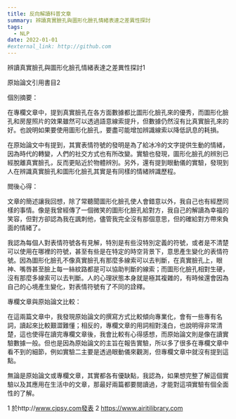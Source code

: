 ```yaml
---
title: 反向解讀科普文章
summary: 辨讀真實臉孔與圖形化臉孔情緒表達之差異性探討 
tags:
  - NLP
date: 2022-01-01
#external_link: http://github.com
---
```


辨讀真實臉孔與圖形化臉孔情緒表達之差異性探討1

原始論文引用書目2

個別摘要：

在專欄文章中，提到真實臉孔在各方面數據都比圖形化臉孔來的優秀，而圖形化臉孔和房屋照片的效果雖然可以透過語意線索提升，但數據仍然沒有比真實臉孔來的好。也說明如果要使用圖形化臉孔，要盡可能增加辨識線索以降低訊息的耗損。

在原始論文中有提到，其實表情符號的發明是為了給冰冷的文字提供生動的情緒，因為時代的轉變，人們的社交方式也有所改變。實驗也發現，圖形化臉孔的辨別已經脫離真實臉孔，反而更貼近於物體辨別。另外，還有提到眼動儀的實驗，發現到人在辨識真實臉孔和圖形化臉孔其實是有同樣的情緒辨識歷程。

閲後心得：

文章的簡述讓我回想，除了常聽聞圖形化臉孔使人會錯意以外，我自己也有經歷同樣的事情。像是我曾經傳了一個微笑的圖形化臉孔給對方，我自己的解讀為幸福的笑容，但對方卻認為我在諷刺他，儘管我完全沒有那個意思，但的確給對方帶來負面的情緒了。

我認為每個人對表情符號各有見解，特別是有些沒特別定義的符號，或者是不清楚可以使用在哪裡的符號，甚至有些是在特定的時空背景下，意思產生變化的表情符號。因為圖形化臉孔不像真實臉孔有那麼多線索可以去判斷，在真實臉孔上，眼神、嘴唇甚至臉上每一絲紋路都是可以協助判斷的線索；而圖形化臉孔相對生硬，沒有那麼多線索可以去判斷。人的心理狀態本身就是極其複雜的，有時候還會因為自己的心境產生變化，對表情符號有了不同的詮釋。

專欄文章與原始論文比較：

在這兩篇文章中，我發現原始論文的撰寫方式比較傾向專業化，會有一些專有名詞，讀起來比較艱澀難懂；相反的，專欄文章的用詞相對淺白，也說明得非常清楚，這也使得在讀完專欄文章後，我會比較有心得感想，而原始論文則是像在讀實驗數據一般。但也是因為原始論文的主旨在報告實驗，所以多了很多在專欄文章中看不到的細節，例如實驗二主要是透過眼動儀來觀測，但專欄文章中就沒有提到這點。

無論是原始論文或專欄文章，其實都各有優缺點，我認為，如果想完整了解這個實驗以及其應用在生活中的文章，那最好兩篇都要閱讀過，才能對這項實驗有個全面性的了解。

 1 於http://www.cjpsy.com發表
 2 https://www.airitilibrary.com


